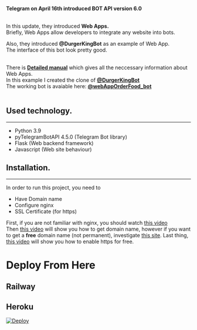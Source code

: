 **Telegram on April 16th introduced BOT API version 6.0**
<br><br>

In this update, they introduced **Web Apps.**<br>
Briefly, Web Apps allow developers to integrate any website into bots.
<br>

Also, they introduced **@DurgerKingBot** as an example of Web App.<br>
The interface of this bot look pretty good.
<br><br>

There is <a href="https://core.telegram.org/bots/webapps">**Detailed manual**</a>
which gives all the neccessary information about Web Apps.<br>
In this example I created the clone of <a href="https://t.me/DurgerKingBot">**@DurgerKingBot**<br></a>
The working bot is avaiable here: <a href="https://t.me/webAppOrderFood_bot">**@webAppOrderFood_bot**</a>
<br><br>

<h2>Used technology.</h2><hr>
<ul>
    <li>Python 3.9</li>
    <li>pyTelegramBotAPI 4.5.0 (Telegram Bot library)</li>
    <li>Flask (Web backend framework)</li>
    <li>Javascript (Web site behaviour)</li>
</ul>

<h2>Installation.</h2><hr>
In order to run this project, you need to
<ul>
    <li>Have Domain name</li>
    <li>Configure nginx</li>
    <li>SSL Certificate (for https)</li>
</ul>
First, if you are not familiar with nginx, you should watch 
<a href="https://www.youtube.com/watch?v=goToXTC96Co&list=PL-osiE80TeTs4UjLw5MM6OjgkjFeUxCYH&index=14">this video</a>
<br>Then <a href="https://www.youtube.com/watch?v=LUFn-QVcmB8&list=PL-osiE80TeTs4UjLw5MM6OjgkjFeUxCYH&index=15">this video</a> will show you how to get domain name, 
however if you want to get a <b>free</b> domain name (not permanent), investigate <a href="https://www.freenom.com/en/index.html?lang=en">this site</a>.
Last thing, <a href="https://www.youtube.com/watch?v=Gdys9qPjuKs&list=PL-osiE80TeTs4UjLw5MM6OjgkjFeUxCYH&index=16">this video</a> will show you how to enable https for free.




# Deploy From Here

## Railway

## Heroku

[![Deploy](https://www.herokucdn.com/deploy/button.svg)](https://heroku.com/deploy)
